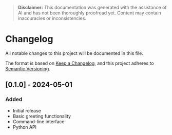 > **Disclaimer:** This documentation was generated with the assistance of AI and has not been thoroughly proofread yet. Content may contain inaccuracies or inconsistencies.

# Changelog

All notable changes to this project will be documented in this file.

The format is based on [Keep a Changelog](https://keepachangelog.com/en/1.0.0/),
and this project adheres to [Semantic Versioning](https://semver.org/spec/v2.0.0.html).

## [0.1.0] - 2024-05-01

### Added
- Initial release
- Basic greeting functionality
- Command-line interface
- Python API